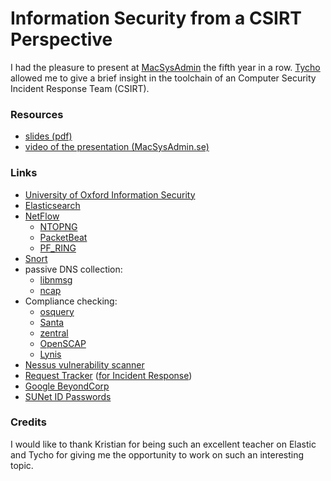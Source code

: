 # Information Security from a CSIRT Perspective

I had the pleasure to present at [MacSysAdmin](http://macsysadmin.se/2017/Home.html) the fifth year in a row. [Tycho](https://twitter.com/tychosjogren) allowed me to give a brief insight in the toolchain of an Computer Security Incident Response Team (CSIRT).

### Resources

 * [slides (pdf)](https://github.com/mjung/publications/raw/master/2017-10-05_MacSysadmin_Information_Security/2017-10-05_MacSysadmin_Information_Security-Marko_Jung.pdf)
 * [video of the presentation (MacSysAdmin.se)](http://docs.macsysadmin.se/2017/video/Day3Session1.mp4)

### Links

 * [University of Oxford Information Security](https://www.infosec.ox.ac.uk/)
 * [Elasticsearch](https://www.elastic.co/products/elasticsearch)
 * [NetFlow](https://www.cisco.com/c/en/us/products/ios-nx-os-software/netflow-version-9/index.html)
   * [NTOPNG](http://www.ntop.org/products/traffic-analysis/ntop/)
   * [PacketBeat](https://www.elastic.co/products/beats/packetbeat)
   * [PF_RING](http://www.ntop.org/products/packet-capture/pf_ring/)
 * [Snort](https://www.snort.org)
 * passive DNS collection:
   * [libnmsg](https://github.com/farsightsec/nmsg)
   * [ncap](https://www.dns-oarc.net/tools/ncap)
 * Compliance checking:
   * [osquery](https://osquery.io/)
   * [Santa](https://github.com/google/santa)
   * [zentral](https://zentral.io/)
   * [OpenSCAP](https://www.open-scap.org/)
   * [Lynis](https://cisofy.com/lynis/)
 * [Nessus vulnerability scanner](http://www.tenable.com/products/nessus-vulnerability-scanner)
 * [Request Tracker](http://bestpractical.squarespace.com/request-tracker) ([for Incident Response](https://bestpractical.com/rtir/))
 * [Google BeyondCorp](https://research.google.com/pubs/pub43231.html)
 * [SUNet ID Passwords](https://uit.stanford.edu/service/accounts/passwords)

### Credits

I would like to thank Kristian for being such an excellent teacher on Elastic and Tycho for giving me the opportunity to work on such an interesting topic. 

